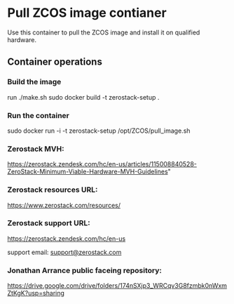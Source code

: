 # Pull ZCOS image contianer

Use this container to pull the ZCOS image and install it on qualified hardware.

## Container operations
### Build the image
run ./make.sh
sudo docker build -t zerostack-setup .

### Run the container
sudo docker run -i -t zerostack-setup /opt/ZCOS/pull_image.sh

### Zerostack MVH:
https://zerostack.zendesk.com/hc/en-us/articles/115008840528-ZeroStack-Minimum-Viable-Hardware-MVH-Guidelines"

### Zerostack resources URL:
https://www.zerostack.com/resources/

### Zerostack support URL:
https://zerostack.zendesk.com/hc/en-us

support email: support@zerostack.com

### Jonathan Arrance public faceing repository:
https://drive.google.com/drive/folders/174nSXjp3_WRCqv3G8fzmbk0nWxmZtKgK?usp=sharing
